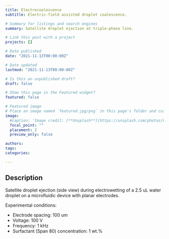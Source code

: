 ```yaml
---
title: Electrocoalescence
subtitle: Electric-field assisted droplet coalescence.

# Summary for listings and search engines
summary: Satellite droplet ejection at triple-phase line.

# Link this post with a project
projects: []

# Date published
date: "2021-11-13T00:00:00Z"

# Date updated
lastmod: "2021-11-13T00:00:00Z"

# Is this an unpublished draft?
draft: false

# Show this page in the Featured widget?
featured: false

# Featured image
# Place an image named `featured.jpg/png` in this page's folder and customize its options here.
image:
  #caption: 'Image credit: [**Unsplash**](https://unsplash.com/photos/CpkOjOcXdUY)'
  focal_point: ""
  placement: 2
  preview_only: false

authors:
tags:
categories:

---
```


## Description

Satellite droplet ejection (side view) during electrowetting of a 2.5 uL water droplet on a microfluidic device with planar electrodes.

Experimental conditions:
   * Electrode spacing: 100 um 
   * Voltage: 100 V 
   * Frequency: 1 kHz
   * Surfactant (Span 80) concentration: 1 wt.%




